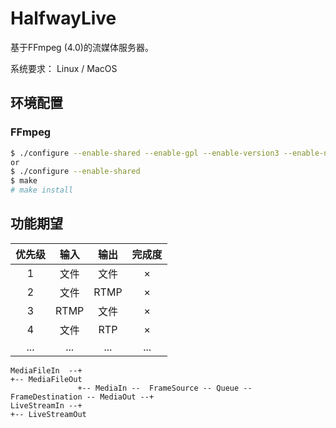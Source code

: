 # HalfwayLive

基于FFmpeg (4.0)的流媒体服务器。

系统要求： Linux / MacOS

## 环境配置

### FFmpeg
```sh
$ ./configure --enable-shared --enable-gpl --enable-version3 --enable-nonfree --enable-postproc --enable-pthreads --enable-libfdk-aac --enable-libmp3lame  --enable-libx264 --enable-libxvid --enable-libvorbis --enable-libx265
or
$ ./configure --enable-shared
$ make
# make install
```

## 功能期望
|优先级|输入|输出|完成度|
|:---:|:---:|:---:|:---:|
1|文件|文件|×
2|文件|RTMP|×
3|RTMP|文件|×
4|文件|RTP|×
...|...|...|...

```
MediaFileIn  --+                                                                      +-- MediaFileOut
               +-- MediaIn --  FrameSource -- Queue -- FrameDestination -- MediaOut --+
LiveStreamIn --+                                                                      +-- LiveStreamOut
```

